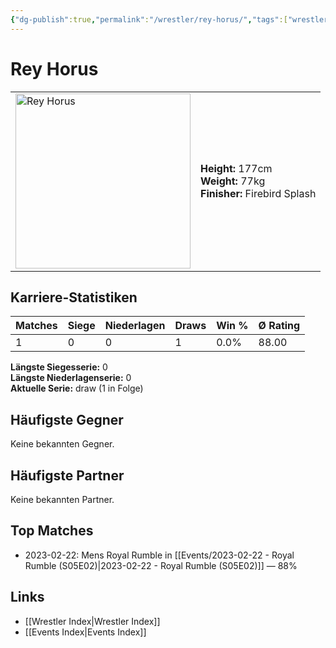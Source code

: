 ```yaml
---
{"dg-publish":true,"permalink":"/wrestler/rey-horus/","tags":["wrestler"],"noteIcon":"","created":"2025-08-11T09:33:20.635+02:00"}
---
```



# Rey Horus

<table>
<tr>
<td><img src="Rey Horus.png" width="280" alt="Rey Horus"></td>
<td>
<b>Height:</b> 177cm<br>
<b>Weight:</b> 77kg<br>
<b>Finisher:</b> Firebird Splash<br>
</td>
</tr>
</table>

## Karriere-Statistiken

| Matches | Siege | Niederlagen | Draws | Win % | Ø Rating |
|---------|-------|-------------|-------|-------|-----------|
| 1 | 0 | 0 | 1 | 0.0% | 88.00 |

**Längste Siegesserie:** 0<br>**Längste Niederlagenserie:** 0<br>**Aktuelle Serie:** draw (1 in Folge)


## Häufigste Gegner
Keine bekannten Gegner.

## Häufigste Partner
Keine bekannten Partner.

## Top Matches
- 2023-02-22: Mens Royal Rumble in [[Events/2023-02-22 - Royal Rumble (S05E02)\|2023-02-22 - Royal Rumble (S05E02)]] — 88%

## Links
- [[Wrestler Index\|Wrestler Index]]
- [[Events Index\|Events Index]]
